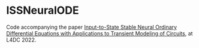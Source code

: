 # ISSNeuralODE

Code accompanying the paper [Input-to-State Stable Neural Ordinary Differential Equations with Applications to Transient Modeling of Circuits](https://arxiv.org/abs/2202.06453), at L4DC 2022.

<!-- 
Dependencies:

ProgressBars, Plots, MAT, DiffEqFlux, DifferentialEquations, DiffEqSensitivity, SteadyStateDiffEq, NonlinearSolve, IterTools, ParameterSchedulers, Flux, Zygote, Parameters, Setfield, Suppressor, PrettyTables, LaTeXStrings
 -->
